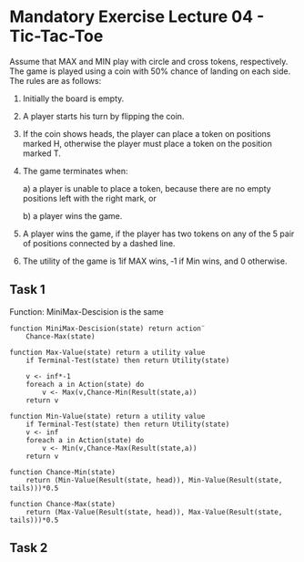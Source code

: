 # Mandatory Exercise Lecture 04 - Tic-Tac-Toe
Assume that MAX and MIN play with circle and cross tokens, respectively. The game is played using a coin
with 50% chance of landing on each side. The rules are as follows:
1. Initially the board is empty.

2. A player starts his turn by flipping the coin.

3. If the coin shows heads, the player can place a token on positions marked H, otherwise the player must place a token on the position marked T.

4. The game terminates when:

    a) a player is unable to place a token, because there are no empty positions left with the right mark, or
    
    b) a player wins the game.
    
5. A player wins the game, if the player has two tokens on any of the 5 pair of positions connected by a dashed line.

6. The utility of the game is 1if MAX wins, ‐1 if Min wins, and 0 otherwise.  

## Task 1
Function: MiniMax-Descision is the same

    function MiniMax-Descision(state) return action¨
        Chance-Max(state)

    function Max-Value(state) return a utility value
        if Terminal-Test(state) then return Utility(state)
        
        v <- inf*-1
        foreach a in Action(state) do
            v <- Max(v,Chance-Min(Result(state,a))
        return v

    function Min-Value(state) return a utility value
        if Terminal-Test(state) then return Utility(state)
        v <- inf
        foreach a in Action(state) do
            v <- Min(v,Chance-Max(Result(state,a))
        return v

    function Chance-Min(state) 
        return (Min-Value(Result(state, head)), Min-Value(Result(state, tails)))*0.5

    function Chance-Max(state) 
        return (Max-Value(Result(state, head)), Max-Value(Result(state, tails)))*0.5

## Task 2
